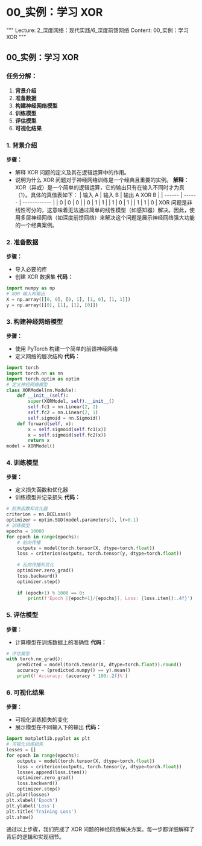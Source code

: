 # 00_实例：学习 XOR
"""
Lecture: 2_深度网络：现代实践/6_深度前馈网络
Content: 00_实例：学习 XOR
"""
## 00_实例：学习 XOR
### 任务分解：
1. **背景介绍**
2. **准备数据**
3. **构建神经网络模型**
4. **训练模型**
5. **评估模型**
6. **可视化结果**
### 1. 背景介绍
**步骤：**
- 解释 XOR 问题的定义及其在逻辑运算中的作用。
- 说明为什么 XOR 问题对于神经网络训练是一个经典且重要的实例。
**解释：**
XOR（异或）是一个简单的逻辑运算，它的输出只有在输入不同时才为真（1）。具体的真值表如下：
| 输入 A | 输入 B | 输出 A XOR B |
| ------ | ------ | ------------ |
|   0    |   0    |      0       |
|   0    |   1    |      1       |
|   1    |   0    |      1       |
|   1    |   1    |      0       |
XOR 问题是非线性可分的，这意味着无法通过简单的线性模型（如感知器）解决。因此，使用多层神经网络（如深度前馈网络）来解决这个问题是展示神经网络强大功能的一个经典案例。
### 2. 准备数据
**步骤：**
- 导入必要的库
- 创建 XOR 数据集
**代码：**
```python
import numpy as np
# XOR 输入和输出
X = np.array([[0, 0], [0, 1], [1, 0], [1, 1]])
y = np.array([[0], [1], [1], [0]])
```
### 3. 构建神经网络模型
**步骤：**
- 使用 PyTorch 构建一个简单的前馈神经网络
- 定义网络的层次结构
**代码：**
```python
import torch
import torch.nn as nn
import torch.optim as optim
# 定义神经网络模型
class XORModel(nn.Module):
    def __init__(self):
        super(XORModel, self).__init__()
        self.fc1 = nn.Linear(2, 2)
        self.fc2 = nn.Linear(2, 1)
        self.sigmoid = nn.Sigmoid()
    def forward(self, x):
        x = self.sigmoid(self.fc1(x))
        x = self.sigmoid(self.fc2(x))
        return x
model = XORModel()
```
### 4. 训练模型
**步骤：**
- 定义损失函数和优化器
- 训练模型并记录损失
**代码：**
```python
# 损失函数和优化器
criterion = nn.BCELoss()
optimizer = optim.SGD(model.parameters(), lr=0.1)
# 训练模型
epochs = 10000
for epoch in range(epochs):
    # 前向传播
    outputs = model(torch.tensor(X, dtype=torch.float))
    loss = criterion(outputs, torch.tensor(y, dtype=torch.float))
    
    # 反向传播和优化
    optimizer.zero_grad()
    loss.backward()
    optimizer.step()
    
    if (epoch+1) % 1000 == 0:
        print(f'Epoch [{epoch+1}/{epochs}], Loss: {loss.item():.4f}')
```
### 5. 评估模型
**步骤：**
- 计算模型在训练数据上的准确性
**代码：**
```python
# 评估模型
with torch.no_grad():
    predicted = model(torch.tensor(X, dtype=torch.float)).round()
    accuracy = (predicted.numpy() == y).mean()
    print(f'Accuracy: {accuracy * 100:.2f}%')
```
### 6. 可视化结果
**步骤：**
- 可视化训练损失的变化
- 展示模型在不同输入下的输出
**代码：**
```python
import matplotlib.pyplot as plt
# 可视化训练损失
losses = []
for epoch in range(epochs):
    outputs = model(torch.tensor(X, dtype=torch.float))
    loss = criterion(outputs, torch.tensor(y, dtype=torch.float))
    losses.append(loss.item())
    optimizer.zero_grad()
    loss.backward()
    optimizer.step()
plt.plot(losses)
plt.xlabel('Epoch')
plt.ylabel('Loss')
plt.title('Training Loss')
plt.show()
```
通过以上步骤，我们完成了 XOR 问题的神经网络解决方案。每一步都详细解释了背后的逻辑和实现细节。